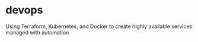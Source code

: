 # devops
Using Terraform, Kubernetes, and Docker to create highly available services managed with automation
